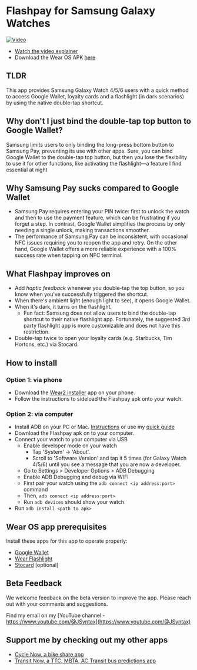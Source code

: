 # Flashpay for Samsung Galaxy Watches
[![Video](https://img.youtube.com/vi/qyKzMmxhpaQ/maxresdefault.jpg)](https://www.youtube.com/watch?v=qyKzMmxhpaQ)
- [Watch the video explainer ](https://www.youtube.com/watch?v=qyKzMmxhpaQ)
- Download the Wear OS APK [here](https://github.com/TransitNow/flashpay-wearos/releases/download/v1.0.0/flashpay-wearos-v001.apk)

## TLDR
This app provides Samsung Galaxy Watch 4/5/6 users with a quick method to access Google Wallet, loyalty cards and a flashlight (in dark scenarios) by using the native double-tap shortcut. 

## Why don't I just bind the double-tap top button to Google Wallet?
Samsung limits users to only binding the long-press bottom button to Samsung Pay, preventing its use with other apps. Sure, you can bind Google Wallet to the double-tap top button, but then you lose the flexibility to use it for other functions, like activating the flashlight—a feature I find essential at night

## Why Samsung Pay sucks compared to Google Wallet
- Samsung Pay requires entering your PIN twice: first to unlock the watch and then to use the payment feature, which can be frustrating if you forget a step. In contrast, Google Wallet simplifies the process by only needing a single unlock, making transactions smoother.
- The performance of Samsung Pay can be inconsistent, with occasional NFC issues requiring you to reopen the app and retry. On the other hand, Google Wallet offers a more reliable experience with a 100% success rate when tapping on NFC terminal.

## What Flashpay improves on
- Add *haptic feedback* whenever you double-tap the top button, so you know when you've successfully triggered the shortcut.
- When there's ambient light (enough light to see), it opens Google Wallet.
- When it's dark, it turns on the flashlight.
  - Fun fact: Samsung does not allow users to bind the double-tap shortcut to their native flashlight app. Fortunately, the suggested 3rd party flashlight app is more customizable and does not have this restriction.
- Double-tap twice to open your loyalty cards (e.g. Starbucks, Tim Hortons, etc.) via Stocard.


## How to install
### Option 1: via phone
- Download the [Wear2 installer](https://www.reddit.com/r/WearOS/comments/u9hf2m/new_app_wear_installer_2_a_free_general_purpose/) app on your phone.
- Follow the instructions to sideload the Flashpay apk onto your watch.

### Option 2: via computer
- Install ADB on your PC or Mac. [Instructions](https://www.xda-developers.com/install-adb-windows-macos-linux/) or use my [quick guide](https://github.com/TransitNow/flashpay-wearos/blob/main/install-adb-quick-guide)
- Download the Flashpay apk on to your computer.
- Connect your watch to your computer via USB
  - Enable developer mode on your watch
      - Tap 'System' -> 'About'.
      - Scroll to 'Software Version' and tap it 5 times (for Galaxy Watch 4/5/6) until you see a message that you are now a developer.
  - Go to Settings > Developer Options > ADB Debugging
  - Enable ADB Debugging and debug via WIFI
  - First pair your watch using the `adb connect <ip address:port>` command
  - Then, `adb connect <ip address:port>`
  - Run `adb devices` should show your watch
- Run `adb install <path to apk>`

## Wear OS app prerequisites
Install these apps for this app to operate properly:
- [Google Wallet](https://play.google.com/store/apps/details?id=com.google.android.apps.walletnfcrel&hl=en&gl=US)
- [Wear Flashlight](https://play.google.com/store/apps/details?id=com.codverter.wearflashlight&hl=en_CA&gl=US)
- [Stocard](https://play.google.com/store/apps/details?id=de.stocard.stocard&hl=en&gl=US) [optional]


## Beta Feedback
We welcome feedback on the beta version to improve the app. Please reach out with your comments and suggestions. 

Find my email on my [YouTube channel - https://www.youtube.com/@JSyntax](https://www.youtube.com/@JSyntax)  

## Support me by checking out my other apps
- [Cycle Now, a bike share app](https://cyclenowapp.com/) 
- [Transit Now, a TTC, MBTA, AC Transit bus predictions app](https://transitnowapp.com/)


